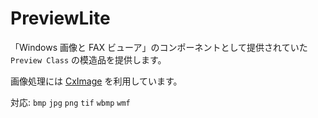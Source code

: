 PreviewLite
===========

「Windows 画像と FAX ビューア」のコンポーネントとして提供されていた `Preview Class` の模造品を提供します。

画像処理には [CxImage](http://www.codeproject.com/Articles/1300/CxImage) を利用しています。

対応: `bmp` `jpg` `png` `tif` `wbmp` `wmf`
